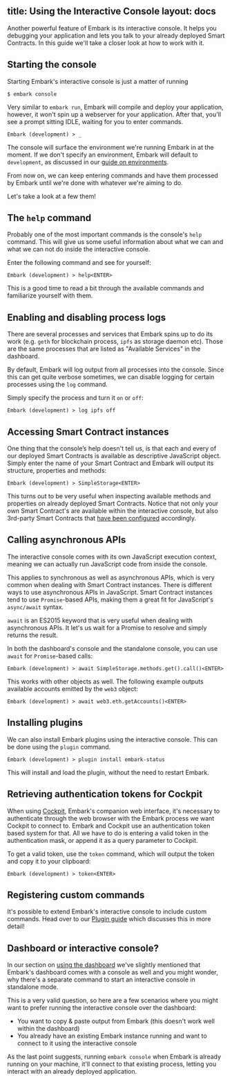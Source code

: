 title: Using the Interactive Console
layout: docs
---

Another powerful feature of Embark is its interactive console. It helps you debugging your application and lets you talk to your already deployed Smart Contracts. In this guide we'll take a closer look at how to work with it.

## Starting the console

Starting Embark's interactive console is just a matter of running

```
$ embark console
```

Very similar to `embark run`, Embark will compile and deploy your application, however, it won't spin up a webserver for your application. After that, you'll see a prompt sitting IDLE, waiting for you to enter commands.

```
Embark (development) > _
```

The console will surface the environment we're running Embark in at the moment. If we don't specify an environment, Embark will default to `development`, as discussed in our [guide on environments](/docs/environments.html).

From now on, we can keep entering commands and have them processed by Embark until we're done with whatever we're aiming to do.

Let's take a look at a few them!

## The `help` command

Probably one of the most important commands is the console's `help` command. This will give us some useful information about what we can and what we can not do inside the interactive console.

Enter the following command and see for yourself:

```
Embark (development) > help<ENTER>
```

This is a good time to read a bit through the available commands and familiarize yourself with them.

## Enabling and disabling process logs

There are several processes and services that Embark spins up to do its work (e.g. `geth` for blockchain process, `ipfs` as storage daemon etc). Those are the same processes that are listed as "Available Services" in the dashboard.

By default, Embark will log output from all processes into the console. Since this can get quite verbose sometimes, we can disable logging for certain processes using the `log` command.

Simply specify the process and turn it `on` or `off`:

```
Embark (development) > log ipfs off
```

## Accessing Smart Contract instances

One thing that the console’s help doesn't tell us, is that each and every of our deployed Smart Contracts is available as descriptive JavaScript object. Simply enter the name of your Smart Contract and Embark will output its structure, properties and methods:

```
Embark (development) > SimpleStorage<ENTER>
```

This turns out to be very useful when inspecting available methods and properties on already deployed Smart Contracts. Notice that not only your own Smart Contract's are available within the interactive console, but also 3rd-party Smart Contracts that [have been configured](/docs/contracts_configuration.html#Referencing-already-deployed-Smart-Contracts) accordingly.

## Calling asynchronous APIs

The interactive console comes with its own JavaScript execution context, meaning we can actually run JavaScript code from inside the console.

This applies to synchronous as well as asynchronous APIs, which is very common when dealing with Smart Contract instances. There is different ways to use asynchronous APIs in JavaScript. Smart Contract instances tend to use `Promise`-based APIs, making them a great fit for JavaScript's `async/await` syntax.

`await` is an ES2015 keyword that is very useful when dealing with asynchronous APIs. It let's us wait for a Promise to resolve and simply returns the result.

In both the dashboard's console and the standalone console, you can use `await` for `Promise`-based calls:

```
Embark (development) > await SimpleStorage.methods.get().call()<ENTER>
```

This works with other objects as well. The following example outputs available accounts emitted by the `web3` object:

```
Embark (development) > await web3.eth.getAccounts()<ENTER>
```

## Installing plugins

We can also install Embark plugins using the interactive console. This can be done using the `plugin` command. 

```
Embark (development) > plugin install embark-status
```

This will install and load the plugin, without the need to restart Embark.

## Retrieving authentication tokens for Cockpit

When using [Cockpit](/docs/cockpit_introduction.html), Embark's companion web interface, it's necessary to authenticate through the web browser with the Embark process we want Cockpit to connect to. Embark and Cockpit use an authentication token based system for that. All we have to do is entering a valid token in the authentication mask, or append it as a query parameter to Cockpit.

To get a valid token, use the `token` command, which will output the token and copy it to your clipboard:

```
Embark (development) > token<ENTER>
```

## Registering custom commands

It's possible to extend Embark's interactive console to include custom commands. Head over to our [Plugin guide](/docs/plugin_reference.html#registerConsoleCommand-options) which discusses this in more detail!

## Dashboard or interactive console?

In our section on [using the dashboard](/docs/dashboard.html) we've slightly mentioned that Embark's dashboard comes with a console as well and you might wonder, why there's a separate command to start an interactive console in standalone mode.

This is a very valid question, so here are a few scenarios where you might want to prefer running the interactive console over the dashboard:

- You want to copy & paste output from Embark (this doesn't work well within the dashboard)
- You already have an existing Embark instance running and want to connect to it using the interactive console

As the last point suggests, running `embark console` when Embark is already running on your machine, it'll connect to that existing process,
letting you interact with an already deployed application.

